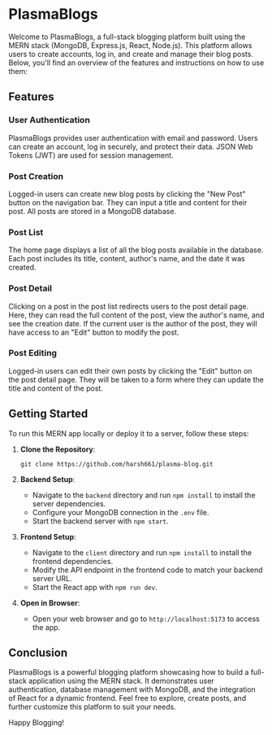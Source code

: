 # PlasmaBlogs

Welcome to PlasmaBlogs, a full-stack blogging platform built using the MERN stack (MongoDB, Express.js, React, Node.js). This platform allows users to create accounts, log in, and create and manage their blog posts. Below, you'll find an overview of the features and instructions on how to use them:

## Features

### User Authentication

PlasmaBlogs provides user authentication with email and password. Users can create an account, log in securely, and protect their data. JSON Web Tokens (JWT) are used for session management.

### Post Creation

Logged-in users can create new blog posts by clicking the "New Post" button on the navigation bar. They can input a title and content for their post. All posts are stored in a MongoDB database.

### Post List

The home page displays a list of all the blog posts available in the database. Each post includes its title, content, author's name, and the date it was created.

### Post Detail

Clicking on a post in the post list redirects users to the post detail page. Here, they can read the full content of the post, view the author's name, and see the creation date. If the current user is the author of the post, they will have access to an "Edit" button to modify the post.

### Post Editing

Logged-in users can edit their own posts by clicking the "Edit" button on the post detail page. They will be taken to a form where they can update the title and content of the post.

## Getting Started

To run this MERN app locally or deploy it to a server, follow these steps:

1. **Clone the Repository**: 
   ```
   git clone https://github.com/harsh661/plasma-blog.git
   ```

2. **Backend Setup**:
   - Navigate to the `backend` directory and run `npm install` to install the server dependencies.
   - Configure your MongoDB connection in the `.env` file.
   - Start the backend server with `npm start`.

3. **Frontend Setup**:
   - Navigate to the `client` directory and run `npm install` to install the frontend dependencies.
   - Modify the API endpoint in the frontend code to match your backend server URL.
   - Start the React app with `npm run dev`.

4. **Open in Browser**:
   - Open your web browser and go to `http://localhost:5173` to access the app.

## Conclusion

PlasmaBlogs is a powerful blogging platform showcasing how to build a full-stack application using the MERN stack. It demonstrates user authentication, database management with MongoDB, and the integration of React for a dynamic frontend. Feel free to explore, create posts, and further customize this platform to suit your needs.

Happy Blogging!

